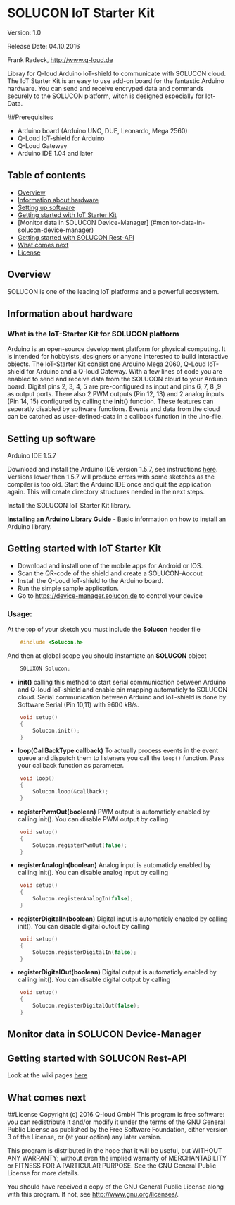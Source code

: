 # SOLUCON IoT Starter Kit

Version: 1.0

Release Date: 04.10.2016

Frank Radeck, http://www.q-loud.de

Libray for Q-loud Arduino IoT-shield to communicate with SOLUCON cloud. The IoT Starter Kit is an easy to use add-on board for the fantastic
Arduino hardware. You can send and receive encryped data and commands securely to the SOLUCON platform, witch is designed especially for Iot-Data.

##Prerequisites
* Arduino board (Arduino UNO, DUE, Leonardo, Mega 2560)
* Q-Loud IoT-shield for Arduino
* Q-Loud Gateway
* Arduino IDE 1.04 and later

## Table of contents

* [Overview](#overview)
* [Information about hardware](#information-about-hardware)
* [Setting up software](#setting-up-software)
* [Getting started with IoT Starter Kit](#getting-started-with-iot-starter-kit)
* [Monitor data in SOLUCON Device-Manager] (#monitor-data-in-solucon-device-manager)
* [Getting started with SOLUCON Rest-API](#getting-started-with-solucon-rest-api)
* [What comes next](#what-comes-next)
* [License](#license)




## Overview
SOLUCON is one of the leading IoT platforms and a powerful ecosystem.

## Information about hardware
### What is the IoT-Starter Kit for SOLUCON platform
Arduino is an open-source development platform for physical computing. It is intended for hobbyists, designers or anyone interested to build interactive objects. The IoT-Starter Kit consist one Arduino Mega 2060, Q-Loud IoT-shield for Arduino and a Q-loud Gateway. With a few lines of code you are enabled to send and receive data from the SOLUCON cloud to your Arduino board. Digital pins 2, 3, 4, 5 are pre-configured as input and pins 6, 7, 8 ,9 as output ports. There also 2 PWM outputs (Pin 12, 13) and 2 analog inputs (Pin 14, 15) configured by calling the **init()** function. These features can seperatly disabled by software functions. Events and data from the cloud can be catched as user-defined-data in a callback function in the .ino-file.
<br>

## Setting up software
Arduino IDE 1.5.7


Download and install the Arduino IDE version 1.5.7, see instructions <a href="http://arduino.cc/en/Main/software/">here</a>. Versions lower then 1.5.7 will produce errors with some sketches as the compiler is too old.
Start the Arduino IDE once and quit the application again. This will create directory structures needed in the next steps.

Install the SOLUCON IoT Starter Kit library.

**[Installing an Arduino Library Guide](https://learn.sparkfun.com/tutorials/installing-an-arduino-library)** - Basic information on how to install an Arduino library.



## Getting started with IoT Starter Kit
* Download and install one of the mobile apps for Android or IOS.
* Scan the QR-code of the shield and create a SOLUCON-Accout
* Install the Q-Loud IoT-shield to the Arduino board.
* Run the simple sample application.
* Go to https://device-manager.solucon.de to control your device

### Usage:
At the top of your sketch you must include the **Solucon** header file

```C
    #include <Solucon.h>
```

And then at global scope you should instantiate an **SOLUCON** object

```C
    SOLUXON Solucon;
```

* **init()** calling this method to start serial communication between Arduino and Q-loud IoT-shield and enable pin mapping automaticly to SOLUCON cloud. Serial communication between Arduino and IoT-shield is done by Software Serial (Pin 10,11) with 9600 kB/s.
```C++
    void setup()
    {
        Solucon.init();
    }
```
* **loop(CallBackType callback)** 
To actually process events in the event queue and dispatch them to listeners you
call the `loop()` function. Pass your callback function as parameter.

```C++
    void loop()
    {
        Solucon.loop(&callback);
    }
```
* **registerPwmOut(boolean)**
PWM output is automaticly enabled by calling init(). You can disable PWM output by calling
```C++
    void setup()
    {
        Solucon.registerPwmOut(false);
    }
```
* **registerAnalogIn(boolean)**
Analog input is automaticly enabled by calling init(). You can disable analog input by calling
```C++
    void setup()
    {
        Solucon.registerAnalogIn(false);
    }
```
* **registerDigitalIn(boolean)**
Digital input is automaticly enabled by calling init(). You can disable digital outout by calling
```C++
    void setup()
    {
        Solucon.registerDigitalIn(false);
    }
```
* **registerDigitalOut(boolean)**
Digital output is automaticly enabled by calling init(). You can disable digital output by calling
```C++
    void setup()
    {
        Solucon.registerDigitalOut(false);
    }
```
 


## Monitor data in SOLUCON Device-Manager
## Getting started with SOLUCON Rest-API
Look at the wiki pages <a href="https://github.com/solucon-cloud/StarterKit/wiki/Q-loud-IoT-Starter-Kit">here</a>

## What comes next

##License
Copyright (c) 2016 Q-loud GmbH
This program is free software: you can redistribute it and/or modify it under the terms of the GNU General Public License as published by the Free Software Foundation, either version 3 of the License, or (at your option) any later version.

This program is distributed in the hope that it will be useful, but WITHOUT ANY WARRANTY; without even the implied warranty of MERCHANTABILITY or FITNESS FOR A PARTICULAR PURPOSE. See the GNU General Public License for more details.

You should have received a copy of the GNU General Public License along with this program. If not, see http://www.gnu.org/licenses/.
